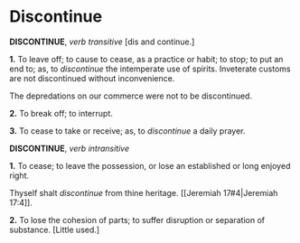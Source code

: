 # Discontinue

**DISCONTINUE**, _verb transitive_ \[dis and continue.\]

**1.** To leave off; to cause to cease, as a practice or habit; to stop; to put an end to; as, to _discontinue_ the intemperate use of spirits. Inveterate customs are not discontinued without inconvenience.

The depredations on our commerce were not to be discontinued.

**2.** To break off; to interrupt.

**3.** To cease to take or receive; as, to _discontinue_ a daily prayer.

**DISCONTINUE**, _verb intransitive_

**1.** To cease; to leave the possession, or lose an established or long enjoyed right.

Thyself shalt _discontinue_ from thine heritage. [[Jeremiah 17#4|Jeremiah 17:4]].

**2.** To lose the cohesion of parts; to suffer disruption or separation of substance. \[Little used.\]
